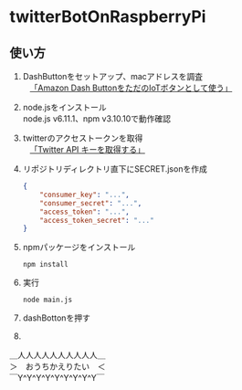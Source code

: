 # twitterBotOnRaspberryPi
## 使い方
1. DashButtonをセットアップ、macアドレスを調査  
    [「Amazon Dash ButtonをただのIoTボタンとして使う」](https://qiita.com/jsoizo/items/3b8bba4160f41aef20f4)
1. node.jsをインストール  
    node.js v6.11.1、npm v3.10.10で動作確認
    
1. twitterのアクセストークンを取得  
    [「Twitter API キーを取得する」](http://koukitips.net/post1641/)
    
1. リポジトリディレクトリ直下にSECRET.jsonを作成
    
    ```json
    {
        "consumer_key": "...",
        "consumer_secret": "...",
        "access_token": "...",
        "access_token_secret": "..."
    }
    ```
    
1. npmパッケージをインストール
    
    ```
    npm install
    ```
    
1. 実行
    
    ```
    node main.js
    ```

1. dashBottonを押す

1. 
＿人人人人人人人人人人＿  
＞　おうちかえりたい　＜  
￣Y^Y^Y^Y^Y^Y^Y^Y^Y￣  